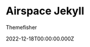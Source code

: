 ---
title: Airspace Jekyll
github: https://github.com/themefisher/airspace-jekyll/
demo: https://demo.themefisher.com/airspace/
author: Themefisher
author_link: https://themefisher.com
date: 2022-12-18T00:00:00.000Z
description: >-
  Airspace is a Jekyll business theme that is perfect for agencies or small
  businesses.
ssg:
  - Jekyll
css:
  - Bootstrap
cms:
  - Markdown
category:
  - Business
draft: false
publish_date: '2019-07-18T06:43:00Z'
update_date: '2022-10-16T08:41:05Z'
github_star: 6
github_fork: 951
---